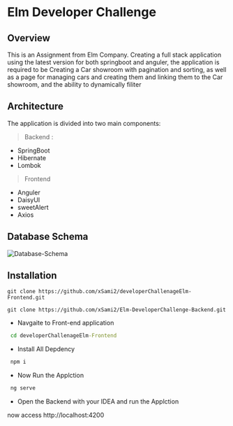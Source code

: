 
# Elm Developer Challenge 

## Overview

This is an Assignment from Elm Company. Creating a full stack application using the latest version for both springboot and anguler, the application is required to be Creating a Car showroom with pagination and sorting, as well as a page for managing cars and creating them and linking them to the Car showroom, and the ability to dynamically filiter

## Architecture

The application is divided into two main components:

> Backend : 
 - SpringBoot
 - Hibernate
 - Lombok
> Frontend
- Anguler
- DaisyUI
 - sweetAlert
 - Axios

 ## Database Schema

![Database-Schema](https://github.com/user-attachments/assets/20a7ef80-3d27-4870-9f3c-5b7f4d84b2d8)

## Installation


```git
git clone https://github.com/xSami2/developerChallenageElm-Frontend.git

git clone https://github.com/xSami2/Elm-DeveloperChallenge-Backend.git
```

- Navgaite to Front-end application

```cmd
 cd developerChallenageElm-Frontend
```

- Install All Depdency 

```cmd
 npm i
```
- Now Run the Applction

```cmd
 ng serve
```

- Open the  Backend with your IDEA and run the Applction 






now access http://localhost:4200


